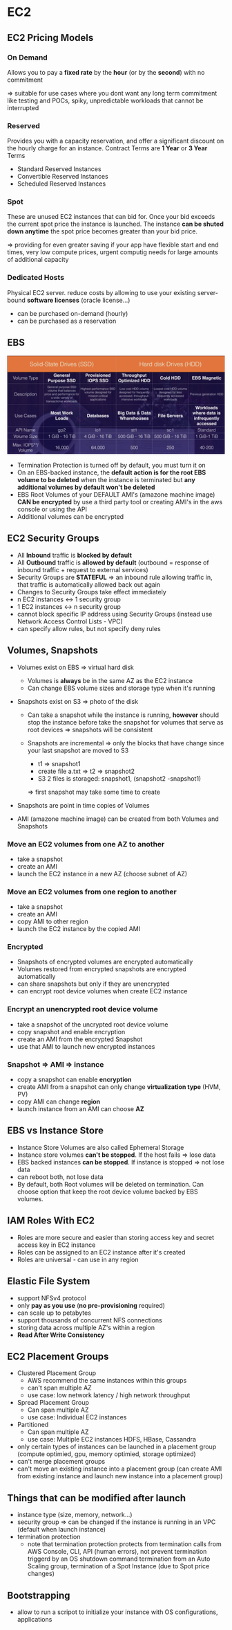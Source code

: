 # EC2

## EC2 Pricing Models

### On Demand
Allows you to pay a **fixed rate** by the **hour** (or by the **second**) with no commitment

⇒ suitable for use cases where you dont want any long term commitment like testing and POCs, spiky, unpredictable workloads that cannot be interrupted

### Reserved
Provides you with a capacity reservation, and offer a significant discount on the hourly charge for an instance. Contract Terms are **1 Year** or **3 Year** Terms

- Standard Reserved Instances
- Convertible Reserved Instances
- Scheduled Reserved Instances

### Spot
These are unused EC2 instances that can bid for. Once your bid exceeds the current spot price the instance is launched. The instance **can be shuted down anytime** the spot price becomes greater than your bid price.

⇒ providing for even greater saving if your app have flexible start and end times, very low compute prices, urgent computig needs for large amounts of additional capacity

### Dedicated Hosts
Physical EC2 server. reduce costs by allowing to use your existing server-bound **software licenses** (oracle license...) 

- can be purchased on-demand (hourly)
- can be purchased as a reservation

## EBS
![EBS](./images/ebs.png)

- Termination Protection is turned off by default, you must turn it on
- On an EBS-backed instance, the **default action is for the root EBS volume to be deleted** when the instance is terminated but **any additional volumes by default won't be deleted**
- EBS Root Volumes of your DEFAULT AMI's (amazone machine image) **CAN be encrypted** by use a third party tool or creating AMI's in the aws console or using the API
- Additional volumes can be encrypted

## EC2  Security Groups
- All **Inbound** traffic is **blocked by default**
- All **Outbound** traffic is **allowed by default** (outbound = response of inbound traffic + request to external services)
- Security Groups are **STATEFUL** ⇒ an inbound rule allowing traffic in, that traffic is automatically allowed back out again
- Changes to Security Groups take effect immediately
- n EC2 instances ↔ 1 security group
- 1 EC2 instances ↔ n security group
- cannot block specific IP address using Security Groups (instead use Network Access Control Lists - VPC)
- can specify allow rules, but not specify deny rules

## Volumes, Snapshots
- Volumes exist on EBS ⇒ virtual hard disk
    - Volumes is **always** be in the same AZ as the EC2 instance
    - Can change EBS volume sizes and storage type when it's running
- Snapshots exist on S3 ⇒ photo of the disk
    - Can take a snapshot while the instance is running, **however** should stop the instance before take the snapshot for volumes that serve as root devices ⇒ snapshots will be consistent
    - Snapshots are incremental ⇒ only the blocks that have change since your last snapshot are moved to S3
        - t1 ⇒ snapshot1
        - create file a.txt ⇒ t2 ⇒ snapshot2
        - S3 2 files is storaged: snapshot1, (snapshot2 -snapshot1)

        ⇒ first snapshot may take some time to create

- Snapshots are point in time copies of Volumes
- AMI (amazone machine image) can be created from both Volumes and Snapshots

### Move an EC2 volumes from one AZ to another
- take a snapshot
- create an AMI
- launch the EC2 instance in a new AZ (choose subnet of AZ)

### Move an EC2 volumes from one region to another
- take a snapshot
- create an AMI
- copy AMI to other region
- launch the EC2 instance by the copied AMI

### Encrypted
- Snapshots of encrypted volumes are encrypted automatically
- Volumes restored from encrypted snapshots are encrypted automatically
- can share snapshots but only if they are unencrypted
- can encrypt root device volumes when create EC2 instance

### Encrypt an unencrypted root device volume
- take a snapshot of the uncrypted root device volume
- copy snapshot and enable encryption
- create an AMI from the encrypted Snapshot
- use that AMI to launch new encrypted instances

### Snapshot ⇒ AMI ⇒ instance
- copy a snapshot can enable **encryption**
- create AMI from a snapshot can only change **virtualization type** (HVM, PV)
- copy AMI can change **region**
- launch instance from an AMI can choose **AZ**

## EBS vs Instance Store
- Instance Store Volumes are also called Ephemeral Storage
- Instance store volumes **can't be stopped**. If the host fails ⇒ lose data
- EBS backed instances **can be stopped**. If instance is stopped ⇒ not lose data
- can reboot both, not lose data
- By default, both Root volumes will be deleted on termination. Can choose option that keep the root device volume backed by EBS volumes.
## IAM Roles With EC2

- Roles are more secure and easier than storing access key and secret access key in EC2 instance
- Roles can be assigned to an EC2 instance after it's created
- Roles are universal - can use in any region

## Elastic File System

- support NFSv4 protocol
- only **pay as you use** (**no pre-provisioning** required)
- can scale up to petabytes
- support thousands of concurrent NFS connections
- storing data across multiple AZ's within a region
- **Read After Write Consistency**

## EC2 Placement Groups

- Clustered Placement Group
    - AWS recommend the same instances within this groups
    - can't span multiple AZ
    - use case: low network latency / high network throughput
- Spread Placement Group
    - Can span multiple AZ
    - use case: Individual EC2 instances
- Partitioned
    - Can span multiple AZ
    - use case: Multiple EC2 instances HDFS, HBase, Cassandra
- only certain types of instances can be launched in a placement group (compute optimied, gpu, memory optimied, storage optimized)
- can't merge placement groups
- can't move an existing instance into a placement group (can create AMI from existing instance and launch new instance into a placement group)

## Things that can be modified after launch

- instance type (size, memory, network...)
- security group ⇒ can be changed if the instance is running in an VPC (default when launch instance)
- termination protection
    - note that termination protection protects from termination calls from AWS Console, CLI, API (human errors), not prevent termination triggerd by an OS shutdown command termination from an Auto Scaling group, termination of a Spot Instance (due to Spot price changes)

## Bootstrapping

- allow to run a scripot to initialize your instance with OS configurations, applications
